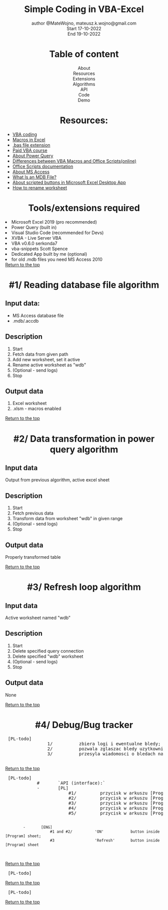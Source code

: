 <div id="about">
        <h1 align="center">Simple Coding in VBA-Excel</h1>
        <p align="center">author @MateWojno, mateusz.k.wojno@gmail.com <br>Start   17-10-2022<br>End 19-10-2022</p>
</div>
<div id="toc"> 
        <h1 align="center">Table of content</h1>
        <ul align="center">
                <li><a href="#about">About</a></li>
                <li><a href="#res">Resources</a></li>
                <li><a href="#extensions">Extensions</a></li>
                <li><a href="#algorithms">Algorithms</a></li>
                <li><a href="#api">API</a></li>
                <li><a href="#code">Code</a></li>
                <li><a href="#demo">Demo</a></li>
        </ul>
</div>
<div id="res"> 
        <h1 align="center">Resources:</h1>
        <ul>
                <li><a href="https://www.wallstreetmojo.com/vba-rename-sheet/">VBA coding</a></li>
                <li><a href="https://www.wallstreetmojo.com/macros-in-excel/">Macros in Excel</a></li>
                <li><a href="https://file.org/extension/bas#:~:text=BASIC%20is%20a%20programming%20language%20that%20was%20created,language%2C%20it%20is%20saved%20with%20the.bas%20file%20extension.">.bas file extension</a></li>
                <li><a href="https://www.wallstreetprep.com/self-study-programs/the-ultimate-excel-vba-course/">Paid VBA course</a></li>
                <li><a href="https://learn.microsoft.com/en-us/office/dev/scripts/resources/power-query-differences">About Power Query</a></li>
                <li><a href="https://learn.microsoft.com/en-us/office/dev/scripts/resources/vba-differences">Differences between VBA Macros and Office Scripts(online)</a></li>
                <li><a href="https://learn.microsoft.com/en-us/office/dev/scripts/">Office Scripts documentation</a></li>
                <li><a href="https://en.wikipedia.org/wiki/Microsoft_Access">About MS Access</a></li>
                <li><a href="https://www.lifewire.com/mdb-file-2621974">What Is an MDB File?</a></li>
                <li><a href="https://learn.microsoft.com/en-us/office/dev/scripts/develop/script-buttons?source=recommendations">About scripted buttons in Microsoft Excel Desktop App</a></li>
                <li><a href="https://www.exceldome.com/solutions/rename-an-active-excel-worksheet/#:~:text=VBA%20Methods%3A%20Using%20VBA%20you%20can%20rename%20an,worksheet%20and%20you%20can%20then%20rename%20the%20worksheet">How to rename worksheet</a></li>
        </ul>
</div>
<div id="extensions">
        <h1 align="center">Tools/extensions required</h1>
        <ul> </ul>
                <li>Microsoft Excel 2019 (pro recommended)</li>
                <li>Power Query (built in)</li>
                <li>Visual Studio Code (recommended for Devs)</li>
                <li>XVBA - Live Server VBA</li>
                <li>VBA v0.6.0 serkonda7</li>
                <li>vba-snippets Scott Spence</li>
                <li>Dedicated App built by me (optional)</li>
                <li>for old .mdb files you need MS Access 2010</li>
        <a href="#toc">Return to the top</a>
</div>
<div id="algorithms">
        <div id="reading-database">
                <h1 align="center">#1/ Reading database file algorithm</h1>
                <h2>Input data:</h2>
                <ul>
                        <li>MS Access database file</li>
                        <li>.mdb/.accdb</li>
                </ul>       
                <h2>Description</h2>
                <ol> 
                        <li>Start</li>
                        <li>Fetch data from given path</li>
                        <li>Add new worksheet, set it active</li>
                        <li>Rename active worksheet as "wdb"</li>
                        <li>(Optional - send logs)</li>
                        <li>Stop</li>
                </ol>
                <h2>Output data</h2>
                <ol> 
                        <li>Excel worksheet</li>
                        <li>.xlsm - macros enabled</li>
                </ol>
                <a href="#toc">Return to the top</a>
                </div>
        <div id="transform-database">
                <h1 align="center">#2/ Data transformation in power query algorithm</h2>
                <h2>Input data</h2>
                        <p>Output from previous algorithm, active excel sheet</p>
                <h2>Description</h2>
                <ol>
                        <li>Start</li>
                        <li>Fetch previous data</li>
                        <li>Transform data from worksheet "wdb" in given range</li>
                        <li>(Optional - send logs)</li>
                        <li>Stop</li> 
                </ol>        
                <h2>Output data</h2>
                        <p>Properly transformed table</p>
                <a href="#toc">Return to the top</a>
        </div>
        <div id="refresh">
                <h1 align="center">#3/ Refresh loop algorithm</h1>
                <h2>Input data</h2>
                        <p>Active worksheet named "wdb"</p>
                <h2>Description</h2>
                <ol>
                        <li>Start</li>
                        <li>Delete specified query connection </li>
                        <li>Delete specified "wdb" worksheet</li>
                        <li>(Optional - send logs)</li>
                        <li>Stop</li> 
                </ol> 
                <h2>Output data</h2>
                        <p>None</p>
                <a href="#toc">Return to the top</a>
        </div>
        <div id="debug">
                <h1 align="center">#4/ Debug/Bug tracker</h1>
                <pre> [PL-todo]
                1/          zbiera logi i ewentualne bledy;
                2/          pozwala zglaszac bledy uzytkownikowi wraz z ich opisem;
                3/          przesyla wiadomosci o bledach na adres tworcy za pomoca programu pocztowego;
                </pre>
                <a href="#toc">Return to the top</a>
        </div>
</div>
<div id="api">
<pre> [PL-todo]
            #       `API (interface):`
            -       [PL]
                        #1/         przycisk w arkuszu [Program] <Data-Fetch>;
                        #2/         przycisk w arkuszu [Program] <Data-Transform>;
                        #3/         przycisk w arkuszu [Program] <Data-Clean>;
                        #4/         przycisk w arkuszu [Program] <Auto>;
                        #5/         przycisk w arkuszu [Program] <Debug>;
            
            -       [ENG]
                        #1 and #2/          'ON'            button inside [Program] sheet;
                        #3                  'Refresh'       button inside [Program] sheet
                
</pre>
<a href="#toc">Return to the top</a>
</div>
        <div id="code">
                <pre> [PL-todo]</pre>
                <a href="#toc">Return to the top</a>
        </div>
                <div id="demo">
                        <pre> [PL-todo]</pre>
                        <a href="#toc">Return to the top</a>
                </div>
